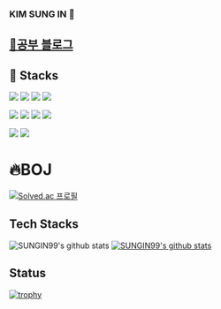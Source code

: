 ### KIM SUNG IN 👋

##  [📒공부 블로그](https://blog.naver.com/99_insung)
<!-- https://novlog.tistory.com/104-->
<!--
**SUNGIN99/SUNGIN99** is a ✨ _special_ ✨ repository because its `README.md` (this file) appears on your GitHub profile.

Here are some ideas to get you started:

- 🔭 I’m currently working on ...
- 🌱 I’m currently learning ...
- 👯 I’m looking to collaborate on ...
- 🤔 I’m looking for help with ...
- 💬 Ask me about ...
- 📫 How to reach me: ...
- 😄 Pronouns: ...
- ⚡ Fun fact: ...
-->
## 🎲 Stacks
<img src="https://img.shields.io/badge/Python-3776AB?style=for-the-badge&logo=Python&logoColor=white"> <img src="https://img.shields.io/badge/C-A8B9CC?style=for-the-badge&logo=C&logoColor=white"> <img src="https://img.shields.io/badge/C++-00599C?style=for-the-badge&logo=CPP&logoColor=white"> <img src="https://img.shields.io/badge/java-007396.svg?&style=for-the-badge&logo=JAVA&logoColor=white">

<img src="https://img.shields.io/badge/Spring Boot-6DB33F?style=for-the-badge&logo=SpringBoot&logoColor=white"> <img src= "https://img.shields.io/badge/Visual Studio-5C2D91.svg?&style=for-the-badge&logo=Visual%20Studio&logoColor=white"> <img src="https://img.shields.io/badge/Android%20Studio-3DDC84.svg?&style=for-the-badge&logo=Android%20Studio&logoColor=white"> <img src="https://img.shields.io/badge/intellij idea-000000.svg?&style=for-the-badge&logo=intellijidea&logoColor=white">

<img src="https://img.shields.io/badge/MySQL-4479A1?style=for-the-badge&logo=mysql&logoColor=white"> <img src="https://img.shields.io/badge/MSSQL-CC2927?style=for-the-badge&logo=microsoftsqlserver&logoColor=white"> 

<!--https://velog.io/@cha-suyeon/github-%EA%B9%83%ED%97%88%EB%B8%8C-%EB%A6%AC%EB%93%9C%EB%AF%B8%EC%97%90%EC%84%9C-%EB%B1%83%EC%A7%80-%EB%A7%8C%EB%93%A4%EA%B8%B0 --> 
# :fire:BOJ
[![Solved.ac
프로필](http://mazassumnida.wtf/api/generate_badge?boj=99_insung)](https://solved.ac/99_insung)

## Tech Stacks
![SUNGIN99's github stats](https://github-readme-stats.vercel.app/api?username=SUNGIN99&show_icons=true)
[![SUNGIN99's github stats](https://github-readme-stats.vercel.app/api/top-langs/?username=SUNGIN99&show_icons=true&hide_border=true&title_color=004386&icon_color=004386&layout=compact)](https://github.com/SUNGIN99)

## Status
[![trophy](https://github-profile-trophy.vercel.app/?username=SUNGIN99&theme=onedark)](https://github.com/SUNGIN99/github-profile-trophy)
